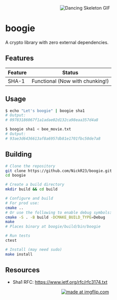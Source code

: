 <div align="center">
  <img src="https://media.tenor.com/5YSoSYGxbUMAAAAM/dancing-skeleton.gif" alt="Dancing Skeleton GIF" />
</div>

# boogie
A crypto library with zero external dependencies. 

## Features
| Feature         | Status     |
|-----------------|------------|
| SHA-1           | Functional (Now with chunking!) |

## Usage

```bash
$ echo "Let's boogie" | boogie sha1
# Output:
# 09783186067f1a1adae02d132ca98eaa357d4a8

$ boogie sha1 < bee_movie.txt
# Output:
# 93ae3d6436613af8a6957db81e1701fbc50de7a8
```

## Building

```bash
# Clone the repository
git clone https://github.com/NickR23/boogie.git
cd boogie

# Create a build directory
mkdir build && cd build

# Configure and build
# For prod use:
cmake .. 
# Or use the following to enable debug symbols:
cmake -S . -B build -DCMAKE_BUILD_TYPE=Debug
make
# Places binary at boogie/build/bin/boogie

# Run tests
ctest

# Install (may need sudo)
make install 
```

## Resources
* Sha1 RFC: https://www.ietf.org/rfc/rfc3174.txt

<div align="center">
  <a href="https://imgflip.com/i/9uw4fc"><img src="https://i.imgflip.com/9uw4fc.jpg" title="made at imgflip.com"/></a><div><a href="https://imgflip.com/memegenerator"></a></div>
</div>

